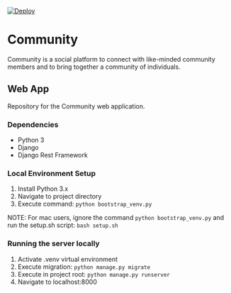 [![Deploy](https://www.herokucdn.com/deploy/button.svg)](https://heroku.com/deploy?template=https://github.com/acroutworst/Community-Web)

Community
=======================

Community is a social platform to connect with like-minded community members and to bring together a community of individuals.


## Web App
Repository for the Community web application.

### Dependencies
* Python 3
* Django
* Django Rest Framework


### Local Environment Setup
1. Install Python 3.x
2. Navigate to project directory
3. Execute command: `python bootstrap_venv.py`

NOTE: For mac users, ignore the command `python bootstrap_venv.py` and run the setup.sh script:
  ```bash setup.sh```

### Running the server locally
1. Activate .venv virtual environment
2. Execute migration: `python manage.py migrate`
3. Execute in project root: `python manage.py runserver`
4. Navigate to localhost:8000

